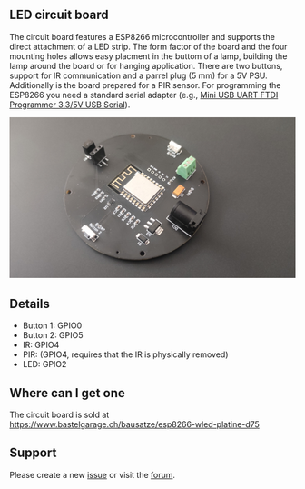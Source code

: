 ## LED circuit board

The circuit board features a ESP8266 microcontroller and supports the direct attachment of a LED strip. The form factor of the board and the four mounting holes allows easy placment in the buttom of a lamp, building the lamp around the board or for hanging application. There are two buttons, support for IR communication and a parrel plug (5 mm) for a 5V PSU. Additionally is the board prepared for a PIR sensor. For programming the ESP8266 you need a standard serial adapter (e.g., [Mini USB UART FTDI Programmer 3.3/5V USB Serial](https://www.bastelgarage.ch/mini-usb-uart-ftdi-programmer-3-3-5v-usb-serial)).

![Picture of the LED circuit board](./assets/img/led-circuit-board.jpg)

## Details

- Button 1: GPIO0
- Button 2: GPIO5
- IR: GPIO4
- PIR: (GPIO4, requires that the IR is physically removed)
- LED: GPIO2

## Where can I get one

The circuit board is sold at https://www.bastelgarage.ch/bausatze/esp8266-wled-platine-d75

## Support

Please create a new [issue](https://github.com/bastelgarage/led-circuit-board/issues) or visit the [forum](https://forum.bastelgarage.ch/).
